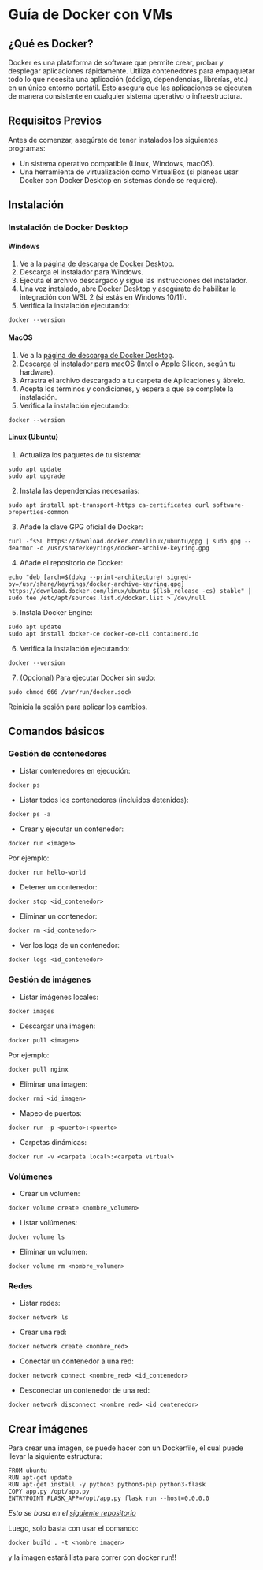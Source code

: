 # Guía de Docker con VMs

## ¿Qué es Docker?

Docker es una plataforma de software que permite crear, probar y desplegar aplicaciones rápidamente. Utiliza contenedores para empaquetar todo lo que necesita una aplicación (código, dependencias, librerías, etc.) en un único entorno portátil. Esto asegura que las aplicaciones se ejecuten de manera consistente en cualquier sistema operativo o infraestructura.

## Requisitos Previos

Antes de comenzar, asegúrate de tener instalados los siguientes programas:

- Un sistema operativo compatible (Linux, Windows, macOS).
- Una herramienta de virtualización como VirtualBox (si planeas usar Docker con Docker Desktop en sistemas donde se requiere).

## Instalación

### Instalación de Docker Desktop

#### Windows

1. Ve a la [página de descarga de Docker Desktop](https://www.docker.com/products/docker-desktop).
2. Descarga el instalador para Windows.
3. Ejecuta el archivo descargado y sigue las instrucciones del instalador.
4. Una vez instalado, abre Docker Desktop y asegúrate de habilitar la integración con WSL 2 (si estás en Windows 10/11).
5. Verifica la instalación ejecutando:

```
docker --version
```

#### MacOS

1. Ve a la [página de descarga de Docker Desktop](https://www.docker.com/products/docker-desktop).
2. Descarga el instalador para macOS (Intel o Apple Silicon, según tu hardware).
3. Arrastra el archivo descargado a tu carpeta de Aplicaciones y ábrelo.
4. Acepta los términos y condiciones, y espera a que se complete la instalación.
5. Verifica la instalación ejecutando:

```
docker --version
```

#### Linux (Ubuntu)

1. Actualiza los paquetes de tu sistema:

```
sudo apt update
sudo apt upgrade
```

2. Instala las dependencias necesarias:

```
sudo apt install apt-transport-https ca-certificates curl software-properties-common
```

3. Añade la clave GPG oficial de Docker:

```
curl -fsSL https://download.docker.com/linux/ubuntu/gpg | sudo gpg --dearmor -o /usr/share/keyrings/docker-archive-keyring.gpg
```

4. Añade el repositorio de Docker:

```
echo "deb [arch=$(dpkg --print-architecture) signed-by=/usr/share/keyrings/docker-archive-keyring.gpg] https://download.docker.com/linux/ubuntu $(lsb_release -cs) stable" | sudo tee /etc/apt/sources.list.d/docker.list > /dev/null
```

5. Instala Docker Engine:

```
sudo apt update
sudo apt install docker-ce docker-ce-cli containerd.io
```

6. Verifica la instalación ejecutando:

```
docker --version
```

7. (Opcional) Para ejecutar Docker sin sudo:

```
sudo chmod 666 /var/run/docker.sock
```

Reinicia la sesión para aplicar los cambios.

## Comandos básicos

### Gestión de contenedores

- Listar contenedores en ejecución:

```
docker ps
```

- Listar todos los contenedores (incluidos detenidos):

```
docker ps -a
```

- Crear y ejecutar un contenedor:

```
docker run <imagen>
```

Por ejemplo:

```
docker run hello-world
```

- Detener un contenedor:

```
docker stop <id_contenedor>
```

- Eliminar un contenedor:

```
docker rm <id_contenedor>
```

- Ver los logs de un contenedor:

```
docker logs <id_contenedor>
```

### Gestión de imágenes

- Listar imágenes locales:

```
docker images
```

- Descargar una imagen:

```
docker pull <imagen>
```

Por ejemplo:

```
docker pull nginx
```

- Eliminar una imagen:

```
docker rmi <id_imagen>
```

- Mapeo de puertos:

```
docker run -p <puerto>:<puerto>
```

- Carpetas dinámicas:

```
docker run -v <carpeta local>:<carpeta virtual>
```

### Volúmenes

- Crear un volumen:

```
docker volume create <nombre_volumen>
```

- Listar volúmenes:

```
docker volume ls
```

- Eliminar un volumen:

```
docker volume rm <nombre_volumen>
```

### Redes

- Listar redes:

```
docker network ls
```

- Crear una red:

```
docker network create <nombre_red>
```

- Conectar un contenedor a una red:

```
docker network connect <nombre_red> <id_contenedor>
```

- Desconectar un contenedor de una red:

```
docker network disconnect <nombre_red> <id_contenedor>
```

## Crear imágenes

Para crear una imagen, se puede hacer con un Dockerfile, el cual puede llevar la siguiente estructura:

```
FROM ubuntu
RUN apt-get update
RUN apt-get install -y python3 python3-pip python3-flask
COPY app.py /opt/app.py
ENTRYPOINT FLASK_APP=/opt/app.py flask run --host=0.0.0.0
```

_Esto se basa en el [siguiente repositorio](https://github.com/CursoJenkins0/app-flask)_

Luego, solo basta con usar el comando:

```
docker build . -t <nombre imagen>
```

y la imagen estará lista para correr con docker run!!
